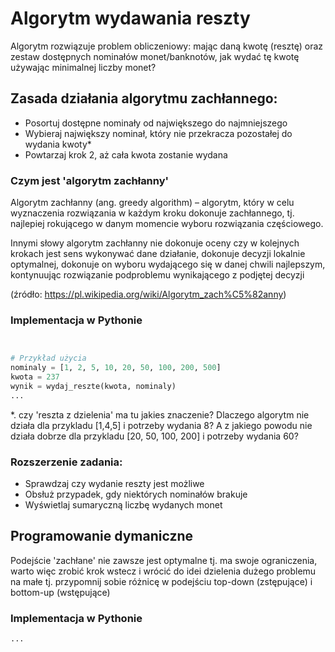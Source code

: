 # Algorytm wydawania reszty
Algorytm rozwiązuje problem obliczeniowy: mając daną kwotę (resztę) oraz zestaw dostępnych nominałów monet/banknotów, jak wydać tę kwotę używając minimalnej liczby monet?

## Zasada działania algorytmu zachłannego:

- Posortuj dostępne nominały od największego do najmniejszego
- Wybieraj największy nominał, który nie przekracza pozostałej do wydania kwoty*
- Powtarzaj krok 2, aż cała kwota zostanie wydana

### Czym jest 'algorytm zachłanny'
Algorytm zachłanny (ang. greedy algorithm) – algorytm, który w celu wyznaczenia rozwiązania w każdym kroku dokonuje zachłannego, tj. najlepiej rokującego w danym momencie wyboru rozwiązania częściowego. 

Innymi słowy algorytm zachłanny nie dokonuje oceny czy w kolejnych krokach jest sens wykonywać dane działanie, dokonuje decyzji lokalnie optymalnej, dokonuje on wyboru wydającego się w danej chwili najlepszym, kontynuując rozwiązanie podproblemu wynikającego z podjętej decyzji

(źródło: https://pl.wikipedia.org/wiki/Algorytm_zach%C5%82anny)


### Implementacja w Pythonie
```python


# Przykład użycia
nominaly = [1, 2, 5, 10, 20, 50, 100, 200, 500]
kwota = 237
wynik = wydaj_reszte(kwota, nominaly)
...
```

*. czy 'reszta z dzielenia' ma tu jakies znaczenie? Dlaczego algorytm nie działa dla przykladu [1,4,5] i potrzeby wydania 8? A z jakiego powodu nie działa dobrze dla przykladu [20, 50, 100, 200] i potrzeby wydania 60?

### Rozszerzenie zadania:
* Sprawdzaj czy wydanie reszty jest możliwe
* Obsłuż przypadek, gdy niektórych nominałów brakuje
* Wyświetlaj sumaryczną liczbę wydanych monet

## Programowanie dymaniczne
Podejście 'zachłane' nie zawsze jest optymalne tj. ma swoje ograniczenia, warto więc zrobić krok wstecz i wrócić do idei dzielenia dużego problemu na małe tj. przypomnij sobie różnicę w podejściu top-down (zstępujące) i bottom-up (wstępujące)

### Implementacja w Pythonie
```python
...
```
